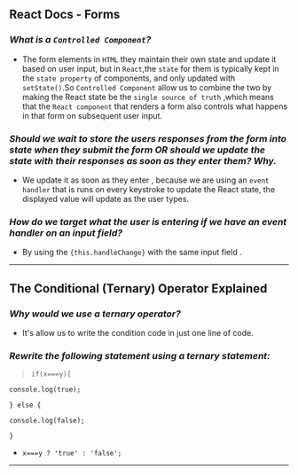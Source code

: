 ## **React Docs - Forms**

### ***What is a `Controlled Component`?***

- The form elements in `HTML` they  maintain their own state and update it based on user input, but in `React`,the `state` for them is typically kept in the `state property` of components, and only updated with `setState()`.So `Controlled Component` allow us to combine the two by making the React state be the `single source of truth` ,which  means that the `React component` that renders a form also controls what happens in that form on subsequent user input. 

### ***Should we wait to store the users responses from the form into state when they submit the form OR should we update the state with their responses as soon as they enter them? Why.***

- We update it as soon as they enter , because we are using an `event handler` that is  runs on every keystroke to update the React state, the displayed value will update as the user types.

### ***How do we target what the user is entering if we have an event handler on an input field?***

- By using the `{this.handleChange}` with the same input field .

----------------------------------------------------------------

## **The Conditional (Ternary) Operator Explained**

### ***Why would we use a ternary operator?***

- It's allow us to write the condition code in just one line of code.

### ***Rewrite the following statement using a ternary statement:***

>`if(x===y){`

`console.log(true);`

  `} else {`

 `console.log(false);`

  `}`

-  `x===y ? 'true' : 'false';`

------------------------------------------------------





